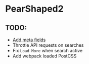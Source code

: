 # PearShaped2

## TODO:
- [Add meta fields](http://v2.wp-api.org/extending/modifying/)
- Throttle API requests on searches
- Fix `Load More` when search active
- Add webpack loaded PostCSS
